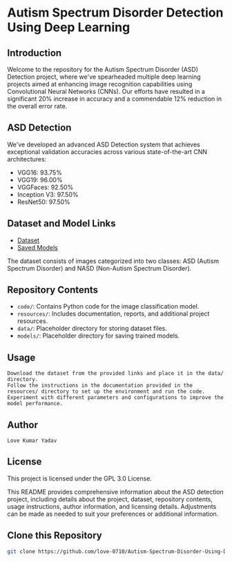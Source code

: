 
 # Autism Spectrum Disorder Detection Using Deep Learning

## Introduction

Welcome to the repository for the Autism Spectrum Disorder (ASD) Detection project, where we've spearheaded multiple deep learning projects aimed at enhancing image recognition capabilities using Convolutional Neural Networks (CNNs). Our efforts have resulted in a significant 20% increase in accuracy and a commendable 12% reduction in the overall error rate.

## ASD Detection

We've developed an advanced ASD Detection system that achieves exceptional validation accuracies across various state-of-the-art CNN architectures:

- VGG16: 93.75%
- VGG19: 96.00%
- VGGFaces: 92.50%
- Inception V3: 97.50%
- ResNet50: 97.50%

## Dataset and Model Links

- [Dataset](https://drive.google.com/drive/folders/1dCETVruQn4EZJash14C_Tv-aHfBFCo-e?usp=sharing)
- [Saved Models](https://drive.google.com/drive/folders/1ZHJBVKQJ1__zpHkbrbjB8J5F08ge8Wp7?usp=sharing)

The dataset consists of images categorized into two classes: ASD (Autism Spectrum Disorder) and NASD (Non-Autism Spectrum Disorder).

## Repository Contents

- `code/`: Contains Python code for the image classification model.
- `resources/`: Includes documentation, reports, and additional project resources.
- `data/`: Placeholder directory for storing dataset files.
- `models/`: Placeholder directory for saving trained models.


## Usage

    Download the dataset from the provided links and place it in the data/ directory.
    Follow the instructions in the documentation provided in the resources/ directory to set up the environment and run the code.
    Experiment with different parameters and configurations to improve the model performance.

## Author

    Love Kumar Yadav

## License

This project is licensed under the GPL 3.0 License.

This README provides comprehensive information about the ASD detection project, including details about the project, dataset, repository contents, usage instructions, author information, and licensing details. Adjustments can be made as needed to suit your preferences or additional information.


## Clone this Repository

```bash
git clone https://github.com/love-0710/Autism-Spectrum-Disorder-Using-Deep-Learning
